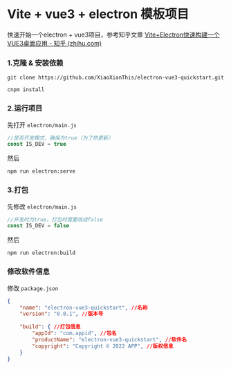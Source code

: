 # Vite + vue3 + electron 模板项目

快速开始一个electron + vue3项目，参考知乎文章 [Vite+Electron快速构建一个VUE3桌面应用 - 知乎 (zhihu.com)](https://zhuanlan.zhihu.com/p/421460116)



### 1.克隆 & 安装依赖

```shell
git clone https://github.com/XiaoXianThis/electron-vue3-quickstart.git
```

```shell
cnpm install
```



### 2.运行项目

先打开 `electron/main.js`

```javascript
//是否开发模式，确保为true（为了热更新）
const IS_DEV = true
```

然后

```shell
npm run electron:serve
```



### 3.打包

先修改 `electron/main.js`

```js
//开发时为true，打包时需要改成false
const IS_DEV = false
```

然后

```shell
npm run electron:build
```



### 修改软件信息

修改 `package.json`

```json
{
    "name": "electron-vue3-quickstart", //名称
  	"version": "0.0.1", //版本号
    
    "build": { //打包信息
        "appId": "com.appid", //包名
        "productName": "electron-vue3-quickstart", //软件名
        "copyright": "Copyright © 2022 APP", //版权信息
    }
}
```



